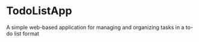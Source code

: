 # TodoListApp
 A simple web-based application for managing and organizing tasks in a to-do list format

